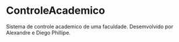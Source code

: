 # ControleAcademico
Sistema de controle academico de uma faculdade.
Desemvolvido por Alexandre e Diego Phillipe.
